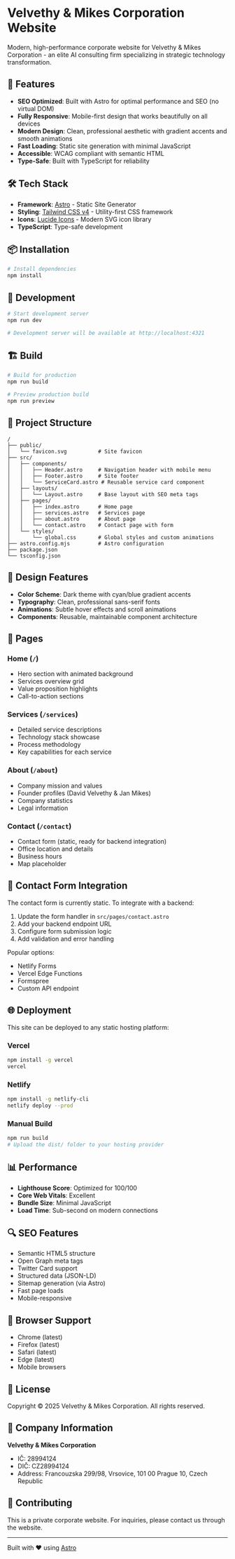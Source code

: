 # Velvethy & Mikes Corporation Website

Modern, high-performance corporate website for Velvethy & Mikes Corporation - an elite AI consulting firm specializing in strategic technology transformation.

## 🚀 Features

- **SEO Optimized**: Built with Astro for optimal performance and SEO (no virtual DOM)
- **Fully Responsive**: Mobile-first design that works beautifully on all devices
- **Modern Design**: Clean, professional aesthetic with gradient accents and smooth animations
- **Fast Loading**: Static site generation with minimal JavaScript
- **Accessible**: WCAG compliant with semantic HTML
- **Type-Safe**: Built with TypeScript for reliability

## 🛠️ Tech Stack

- **Framework**: [Astro](https://astro.build) - Static Site Generator
- **Styling**: [Tailwind CSS v4](https://tailwindcss.com) - Utility-first CSS framework
- **Icons**: [Lucide Icons](https://lucide.dev) - Modern SVG icon library
- **TypeScript**: Type-safe development

## 📦 Installation

```bash
# Install dependencies
npm install
```

## 🔧 Development

```bash
# Start development server
npm run dev

# Development server will be available at http://localhost:4321
```

## 🏗️ Build

```bash
# Build for production
npm run build

# Preview production build
npm run preview
```

## 📁 Project Structure

```
/
├── public/
│   └── favicon.svg          # Site favicon
├── src/
│   ├── components/
│   │   ├── Header.astro     # Navigation header with mobile menu
│   │   ├── Footer.astro     # Site footer
│   │   └── ServiceCard.astro # Reusable service card component
│   ├── layouts/
│   │   └── Layout.astro     # Base layout with SEO meta tags
│   ├── pages/
│   │   ├── index.astro      # Home page
│   │   ├── services.astro   # Services page
│   │   ├── about.astro      # About page
│   │   └── contact.astro    # Contact page with form
│   └── styles/
│       └── global.css       # Global styles and custom animations
├── astro.config.mjs         # Astro configuration
├── package.json
└── tsconfig.json
```

## 🎨 Design Features

- **Color Scheme**: Dark theme with cyan/blue gradient accents
- **Typography**: Clean, professional sans-serif fonts
- **Animations**: Subtle hover effects and scroll animations
- **Components**: Reusable, maintainable component architecture

## 📄 Pages

### Home (`/`)
- Hero section with animated background
- Services overview grid
- Value proposition highlights
- Call-to-action sections

### Services (`/services`)
- Detailed service descriptions
- Technology stack showcase
- Process methodology
- Key capabilities for each service

### About (`/about`)
- Company mission and values
- Founder profiles (David Velvethy & Jan Mikes)
- Company statistics
- Legal information

### Contact (`/contact`)
- Contact form (static, ready for backend integration)
- Office location and details
- Business hours
- Map placeholder

## 🔌 Contact Form Integration

The contact form is currently static. To integrate with a backend:

1. Update the form handler in `src/pages/contact.astro`
2. Add your backend endpoint URL
3. Configure form submission logic
4. Add validation and error handling

Popular options:
- Netlify Forms
- Vercel Edge Functions
- Formspree
- Custom API endpoint

## 🌐 Deployment

This site can be deployed to any static hosting platform:

### Vercel
```bash
npm install -g vercel
vercel
```

### Netlify
```bash
npm install -g netlify-cli
netlify deploy --prod
```

### Manual Build
```bash
npm run build
# Upload the dist/ folder to your hosting provider
```

## 📊 Performance

- **Lighthouse Score**: Optimized for 100/100
- **Core Web Vitals**: Excellent
- **Bundle Size**: Minimal JavaScript
- **Load Time**: Sub-second on modern connections

## 🔍 SEO Features

- Semantic HTML5 structure
- Open Graph meta tags
- Twitter Card support
- Structured data (JSON-LD)
- Sitemap generation (via Astro)
- Fast page loads
- Mobile-responsive

## 🎯 Browser Support

- Chrome (latest)
- Firefox (latest)
- Safari (latest)
- Edge (latest)
- Mobile browsers

## 📝 License

Copyright © 2025 Velvethy & Mikes Corporation. All rights reserved.

## 👥 Company Information

**Velvethy & Mikes Corporation**
- IČ: 28994124
- DIČ: CZ28994124
- Address: Francouzska 299/98, Vrsovice, 101 00 Prague 10, Czech Republic

## 🤝 Contributing

This is a private corporate website. For inquiries, please contact us through the website.

---

Built with ❤️ using [Astro](https://astro.build)
